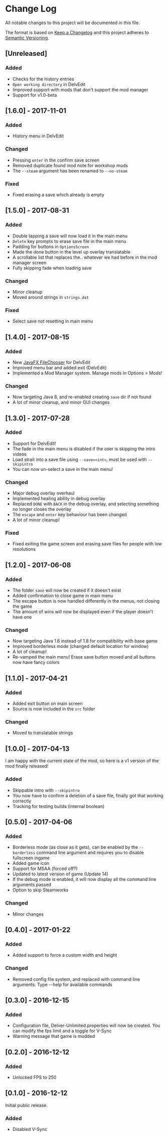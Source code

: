 # Change Log
All notable changes to this project will be documented in this file.

The format is based on [Keep a Changelog](http://keepachangelog.com/) 
and this project adheres to [Semantic Versioning](http://semver.org/).

## [Unreleased]
### Added
- Checks for the history entries
- `Open working directory` in DelvEdit
- Improved support with mods that don't support the mod manager
- Support for v1.0-beta

## [1.6.0] - 2017-11-01
### Added
- History menu in DelvEdit

### Changed
- Pressing `enter` in the confirm save screen
- Removed duplicate found mod note for workshop mods
- The `--steam` argument has been renamed to `--no-steam`

### Fixed
- Fixed erasing a save which already is empty

## [1.5.0] - 2017-08-31 
### Added
- Double tapping a save will now load it in the main menu
- `Delete` key prompts to erase save file in the main menu
- Padding for buttons in `OptionsScreen`
- Made the done button in the level up overlay translatable
- A scrollable list that replaces the.. whatever we had before in the mod manager screen
- Fully skipping fade when loading save

### Changed
- Minor cleanup
- Moved around strings in `strings.dat`

### Fixed
- Select save not resetting in main menu

## [1.4.0] - 2017-08-15
### Added
- New [JavaFX FileChooser](https://docs.oracle.com/javase/8/javafx/api/javafx/stage/FileChooser.html) for DelvEdit
- Improved menu bar and added exit (DelvEdit)
- Implemented a Mod Manager system. Manage mods in Options > Mods!

### Changed
- Now targeting Java 8, and re-enabled creating `save` dir if not found
- A lot of minor cleanup, and minor GUI changes

## [1.3.0] - 2017-07-28
### Added
- Support for DelvEdit!
- The fade in the main menu is disabled if the user is skipping the intro videos
- Load strait into a save file using `--save=<int>`, must be used with `--skipintro`
- You can now un-select a save in the main menu!

### Changed
- Major debug overlay overhaul
- Implemented healing ability in debug overlay
- Replaced `DONE` with `BACK` in the debug overlay, and selecting something no longer closes the overlay
- The `escape` and `enter` key behaviour has been changed
- A lot of minor cleanup!

### Fixed
- Fixed exiting the game screen and erasing save files for people with low resolutions

## [1.2.0] - 2017-06-08
### Added
- The folder `save` will now be created if it doesn't exist
- Added confirmation to close game in main menu
- The escape button is now handled differently in the menus, not closing the game
- The amount of wins will now be displayed even if the player doesn't have one

### Changed
- Now targeting Java 1.6 instead of 1.8 for compatibility with base game
- Improved borderless mode (changed default location for window)
- A lot of cleanup!
- Re-vamped the main menu! Erase save button moved and all buttons now have fancy colors

## [1.1.0] - 2017-04-21
### Added
- Added exit button on main screen
- Source is now included in the `src` folder

### Changed
- Moved to translatable strings

## [1.0.0] - 2017-04-13
I am happy with the current state of the mod, so here is a v1 version of the mod finally released!
### Added
- Skippable intro with `--skipintro`
- You now have to confirm a deletion of a save file, finally got that working correctly
- Tracking for testing builds (internal boolean)

## [0.5.0] - 2017-04-06
### Added
- Borderless mode (as close as it gets), can be enabled by the `--borderless` command line argument and requires you to disable fullscreen ingame
- Added game icon
- Support for MSAA (forced off?)
- Updated to latest version of game (Update 14)
- If the debug mode is enabled, it will now display all the command line arguments passed
- Option to skip Steamworks

### Changed
- Minor changes

## [0.4.0] - 2017-01-22
### Added
- Added support to force a custom width and height

### Changed
- Removed config file system, and replaced with command line arguments. Type --help for available commands

## [0.3.0] - 2016-12-15
### Added
- Configuration file, Delver-Unlimited.properties will now be created. You can modify the fps limit and a toggle for V-Sync
- Warning message that game is modded

## [0.2.0] - 2016-12-12
### Added
- Unlocked FPS to 250

## [0.1.0] - 2016-12-12
Initial public release.
### Added
- Disabled V-Sync
